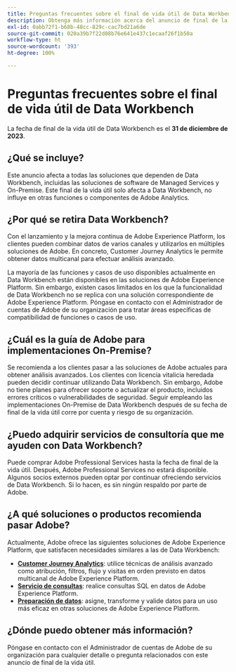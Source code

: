 ```yaml
---
title: Preguntas frecuentes sobre el final de vida útil de Data Workbench
description: Obtenga más información acerca del anuncio de final de la vida útil de Data Workbench.
exl-id: 0abb72f1-b68b-48cc-829c-cac7bd21a6de
source-git-commit: 020a39b7f22d08b76e641e437c1ecaaf26f1b50a
workflow-type: ht
source-wordcount: '393'
ht-degree: 100%

---
```


# Preguntas frecuentes sobre el final de vida útil de Data Workbench

La fecha de final de la vida útil de Data Workbench es el **31 de diciembre de 2023**.

## ¿Qué se incluye?

Este anuncio afecta a todas las soluciones que dependen de Data Workbench, incluidas las soluciones de software de Managed Services y On-Premise. Este final de la vida útil solo afecta a Data Workbench, no influye en otras funciones o componentes de Adobe Analytics.

## ¿Por qué se retira Data Workbench?

Con el lanzamiento y la mejora continua de Adobe Experience Platform, los clientes pueden combinar datos de varios canales y utilizarlos en múltiples soluciones de Adobe. En concreto, Customer Journey Analytics le permite obtener datos multicanal para efectuar análisis avanzado.

La mayoría de las funciones y casos de uso disponibles actualmente en Data Workbench están disponibles en las soluciones de Adobe Experience Platform. Sin embargo, existen casos limitados en los que la funcionalidad de Data Workbench no se replica con una solución correspondiente de Adobe Experience Platform. Póngase en contacto con el Administrador de cuentas de Adobe de su organización para tratar áreas específicas de compatibilidad de funciones o casos de uso.

## ¿Cuál es la guía de Adobe para implementaciones On-Premise?

Se recomienda a los clientes pasar a las soluciones de Adobe actuales para obtener análisis avanzados. Los clientes con licencia vitalicia heredada pueden decidir continuar utilizando Data Workbench. Sin embargo, Adobe no tiene planes para ofrecer soporte o actualizar el producto, incluidos errores críticos o vulnerabilidades de seguridad. Seguir empleando las implementaciones On-Premise de Data Workbench después de su fecha de final de la vida útil corre por cuenta y riesgo de su organización.

## ¿Puedo adquirir servicios de consultoría que me ayuden con Data Workbench?

Puede comprar Adobe Professional Services hasta la fecha de final de la vida útil. Después, Adobe Professional Services no estará disponible. Algunos socios externos pueden optar por continuar ofreciendo servicios de Data Workbench. Si lo hacen, es sin ningún respaldo por parte de Adobe.

## ¿A qué soluciones o productos recomienda pasar Adobe?

Actualmente, Adobe ofrece las siguientes soluciones de Adobe Experience Platform, que satisfacen necesidades similares a las de Data Workbench:

* [**Customer Journey Analytics**](https://experienceleague.adobe.com/docs/analytics-platform/using/cja-landing.html?lang=es): utilice técnicas de análisis avanzado como atribución, filtros, flujo y visitas en orden previsto en datos multicanal de Adobe Experience Platform.
* [**Servicio de consultas**](https://experienceleague.adobe.com/docs/experience-platform/query/home.html?lang=es): realice consultas SQL en datos de Adobe Experience Platform.
* [**Preparación de datos**](https://experienceleague.adobe.com/docs/experience-platform/data-prep/home.html?lang=es): asigne, transforme y valide datos para un uso más eficaz en otras soluciones de Adobe Experience Platform.

## ¿Dónde puedo obtener más información?

Póngase en contacto con el Administrador de cuentas de Adobe de su organización para cualquier detalle o pregunta relacionados con este anuncio de final de la vida útil.

